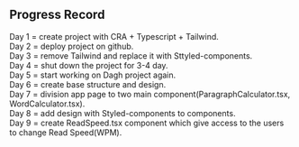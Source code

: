## Progress Record

Day 1 = create project with CRA + Typescript + Tailwind.</br>
Day 2 = deploy project on github.</br>
Day 3 = remove Tailwind and replace it with Sttyled-components.</br>
Day 4 = shut down the project for 3-4 day.</br>
Day 5 = start working on Dagh project again.</br>
Day 6 = create base structure and design.</br>
Day 7 = division app page to two main component(ParagraphCalculator.tsx, WordCalculator.tsx).</br>
Day 8 = add design with Styled-components to components.</br>
Day 9 = create ReadSpeed.tsx component which give access to the users to change Read Speed(WPM).</br>